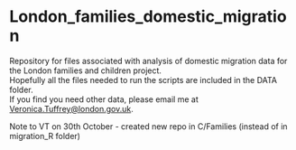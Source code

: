 # London_families_domestic_migration
Repository for files associated with analysis of domestic migration data for the London families and children project.  
Hopefully all the files needed to run the scripts are included in the DATA folder.   
If you find you need other data, please email me at Veronica.Tuffrey@london.gov.uk.

Note to VT on 30th October - created new repo in C/Families (instead of in migration_R folder)
